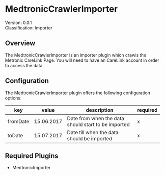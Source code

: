# MedtronicCrawlerImporter
Version: 0.0.1  
Classification: Importer

Overview
-----
The MedtronicCrawlerImporter is an importer plugin which crawls the Metronic CareLink Page. 
You will need to have an CareLink account in order to access the data.

Configuration
-----
The MedtronicCrawlerImporter plugin offers the following configuration options:

| key  | value | description | required |
| ------------- | ------------- |  ------------- | ------------- |
| fromDate | 15.06.2017 | Date from when the data should start to be imported | x
| toDate | 15.07.2017 | Date till when the data should be imported | x


Required Plugins
-----
 - MedtronicImporter